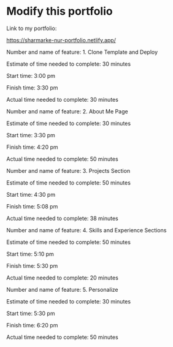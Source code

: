 # Modify this portfolio

Link to my portfolio:
 
https://sharmarke-nur-portfolio.netlify.app/

Number and name of feature: 1. Clone Template and Deploy

Estimate of time needed to complete: 30 minutes

Start time: 3:00 pm

Finish time: 3:30 pm

Actual time needed to complete: 30 minutes

Number and name of feature: 2. About Me Page

Estimate of time needed to complete: 30 minutes

Start time: 3:30 pm

Finish time: 4:20 pm

Actual time needed to complete: 50 minutes

Number and name of feature: 3. Projects Section

Estimate of time needed to complete: 50 minutes

Start time: 4:30 pm

Finish time: 5:08 pm

Actual time needed to complete: 38 minutes

Number and name of feature: 4. Skills and Experience Sections

Estimate of time needed to complete: 50 minutes

Start time: 5:10 pm

Finish time: 5:30 pm

Actual time needed to complete: 20 minutes

Number and name of feature: 5. Personalize

Estimate of time needed to complete: 30 minutes

Start time: 5:30 pm

Finish time: 6:20 pm

Actual time needed to complete: 50 minutes
